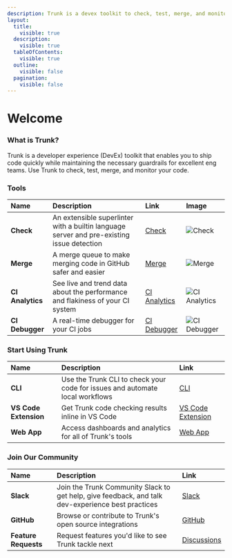 ```yaml
---
description: Trunk is a devex toolkit to check, test, merge, and monitor your code.
layout:
  title:
    visible: true
  description:
    visible: true
  tableOfContents:
    visible: true
  outline:
    visible: false
  pagination:
    visible: false
---
```


# Welcome

### What is Trunk?

Trunk is a developer experience (DevEx) toolkit that enables you to ship code quickly while maintaining the necessary guardrails for excellent eng teams. Use Trunk to check, test, merge, and monitor your code.

### Tools

| Name             | Description                                                                               | Link                                         | Image                                                                                                                                                                                                                    |
| :--------------- | :---------------------------------------------------------------------------------------- | :------------------------------------------- | :----------------------------------------------------------------------------------------------------------------------------------------------------------------------------------------------------------------------- |
| **Check**        | An extensible superlinter with a builtin language server and pre-existing issue detection | [Check](check/check.md)                      | ![Check](https://682515401-files.gitbook.io/~/files/v0/b/gitbook-x-prod.appspot.com/o/spaces%2F61Ep9MrYBkJa0Yq3zS1s%2Fuploads%2Fgit-blob-a29e3f30f40c56c1e186fe46f445a932828bfebd%2FCheck.svg?alt=media)                 |
| **Merge**        | A merge queue to make merging code in GitHub safer and easier                             | [Merge](merge/merge.md)                      | ![Merge](https://682515401-files.gitbook.io/~/files/v0/b/gitbook-x-prod.appspot.com/o/spaces%2F61Ep9MrYBkJa0Yq3zS1s%2Fuploads%2Fgit-blob-babde99ac05508e4175291e4b028329fc6236059%2FMerge.svg?alt=media)                 |
| **CI Analytics** | See live and trend data about the performance and flakiness of your CI system             | [CI Analytics](ci-analytics/ci-analytics.md) | ![CI Analytics](https://682515401-files.gitbook.io/~/files/v0/b/gitbook-x-prod.appspot.com/o/spaces%2F61Ep9MrYBkJa0Yq3zS1s%2Fuploads%2Fgit-blob-b927192a462f20cd64a98bf2fadbd3d95c98a7f2%2FCI%20Analytics.svg?alt=media) |
| **CI Debugger**  | A real-time debugger for your CI jobs                                                     | [CI Debugger](ci-debugger/ci-debugger.md)    | ![CI Debugger](https://682515401-files.gitbook.io/~/files/v0/b/gitbook-x-prod.appspot.com/o/spaces%2F61Ep9MrYBkJa0Yq3zS1s%2Fuploads%2Fgit-blob-0ffbab4f6a0b613ed2d377c1b9cd8adc0788a29b%2FCI%20Debugger.svg?alt=media)   |

### Start Using Trunk

| Name                  | Description                                                                  | Link                                                  |
| :-------------------- | :--------------------------------------------------------------------------- | :---------------------------------------------------- |
| **CLI**               | Use the Trunk CLI to check your code for issues and automate local workflows | [CLI](check/advanced-setup/cli/trunk-cli.md)          |
| **VS Code Extension** | Get Trunk code checking results inline in VS Code                            | [VS Code Extension](check/ide-integration/vs-code.md) |
| **Web App**           | Access dashboards and analytics for all of Trunk's tools                     | [Web App](https://app.trunk.io)                       |

### Join Our Community

| Name                 | Description                                                                                       | Link                                                        |
| :------------------- | :------------------------------------------------------------------------------------------------ | :---------------------------------------------------------- |
| **Slack**            | Join the Trunk Community Slack to get help, give feedback, and talk dev-experience best practices | [Slack](https://slack.trunk.io)                             |
| **GitHub**           | Browse or contribute to Trunk's open source integrations                                          | [GitHub](https://github.com/orgs/trunk-io)                  |
| **Feature Requests** | Request features you'd like to see Trunk tackle next                                              | [Discussions](https://github.com/orgs/trunk-io/discussions) |
